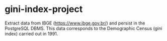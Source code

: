 # gini-index-project
Extract data from IBGE (https://www.ibge.gov.br/) and persist in the PostgreSQL DBMS. This data corresponds to the Demographic Census (gini index) carried out in 1991.
